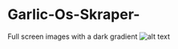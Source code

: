 # Garlic-Os-Skraper-
Full screen images with a dark gradient
![alt text](https://github.com/timault/Garlic-Os-Skraper-/blob/main/GarlicOS_000.png?raw=true)
